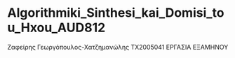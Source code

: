 # Algorithmiki_Sinthesi_kai_Domisi_tou_Hxou_AUD812
Ζαφείρης Γεωργόπουλος-Χατζημανώλης ΤΧ2005041 ΕΡΓΑΣΙΑ EΞΑΜΗΝΟΥ
